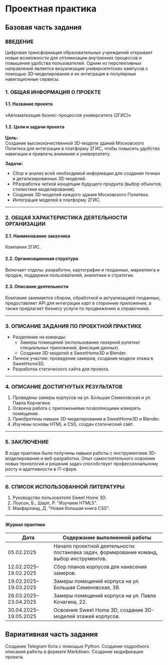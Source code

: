 # Проектная практика

## Базовая часть задания

### ВВЕДЕНИЕ  
Цифровая трансформация образовательных учреждений открывает новые возможности для оптимизации внутренних процессов и повышения удобства пользователей. Одним из перспективных направлений является визуализация университетских кампусов с помощью 3D-моделирования и их интеграция в популярные навигационные сервисы.

### 1. ОБЩАЯ ИНФОРМАЦИЯ О ПРОЕКТЕ 
#### 1.1. Название проекта  
«Автоматизация бизнес-процессов университета (2ГИС)»  

#### 1.2. Цели и задачи проекта  
**Цель:**  
Создание высококачественной 3D-модели зданий Московского Политеха для интеграции в платформу 2ГИС, чтобы повысить удобство навигации и привлечь внимание к университету.

**Задачи:**  
- Сбор и анализ всей необходимой информации для создания точных и детализированных 3D-моделей.  
- РРазработка четкой концепции будущего продукта (выбор объектов, стилистики моделирования).  
- Создание 3D-моделей каждого здания Московского Политеха.  
- Интеграция моделей в платформу 2ГИС.  

---

### 2. ОБЩАЯ ХАРАКТЕРИСТИКА ДЕЯТЕЛЬНОСТИ ОРГАНИЗАЦИИ  
#### 2.1. Наименование заказчика  
Компания 2ГИС.  

#### 2.2. Организационная структура  
Включает отделы: разработки, картографии и геоданных, маркетинга и продаж, поддержки пользователей, аналитики и стратегии.  

#### 2.3. Описание деятельности  
Компания занимается сбором, обработкой и актуализацией геоданных, предоставляет API для интеграции карт в сторонние приложения, а также предлагает бизнесу услуги по продвижению в справочнике.  

---

### 3. ОПИСАНИЕ ЗАДАНИЯ ПО ПРОЕКТНОЙ ПРАКТИКЕ  
- Разделение на команды:  
  - Замеры помещений (использование лазерной рулетки/специальных приложений, фиксация данных).  
  - Создание 3D-моделей в SweetHome3D и Blender.  
- Личное участие: проведение замеров, создание модели этажа в SweetHome3D.  
- Разработка статического сайта для проекта.  

---

### 4. ОПИСАНИЕ ДОСТИГНУТЫХ РЕЗУЛЬТАТОВ  
1. Проведены замеры корпусов на ул. Большая Семеновская и ул. Павла Корчагина.  
2. Освоена работа с приложениями позволяющими измерять помещения.  
3. Приобретены навыки 3D-моделирования в SweetHome3D и Blender.  
4. Изучены основы HTML и CSS, создан статический сайт.  

---

### 5. ЗАКЛЮЧЕНИЕ  
В ходе практики были получены навыки работы с инструментами 3D-моделирования и веб-разработки. Опыт самостоятельного освоения новых технологий и решения задач способствует профессиональному росту и адаптивности в IT-сфере.  

---

### 6. СПИСОК ИСПОЛЬЗОВАННОЙ ЛИТЕРАТУРЫ  
1. Руководство пользователя Sweet Home 3D.  
2. Лоусон, Б., Шарп, Р. "Изучаем HTML5".  
3. Макфарланд, Д. "Новая большая книга CSS".  

---


#### Журнал практики  
| Дата               | Содержание выполненной работы                                                                 |
|--------------------|-----------------------------------------------------------------------------------------------|
| 05.02.2025         | Начало проектной деятельности: постановка задач, формирование команд, выбор инструментов.     |
| 12.02.2025–19.02.2025 | Сбор планов корпусов для нанесения замеров.                                                |
| 19.02.2025–19.03.2025 | Замеры помещений корпуса на ул. Большая Семеновская, 38.                                   |
| 26.03.2025–23.04.2025 | Замеры помещений корпуса на ул. Павла Кочагина, 22.                                          |
| 30.04.2025–19.05.2025 | Освоение Sweet Home 3D, создание 3D-моделей этажей корпусов.                               |

## Вариативная часть задания
Создание Telegram бота с помощью Python. Создание подробного описания работы в формате Markdown. Создание модификации проекта.